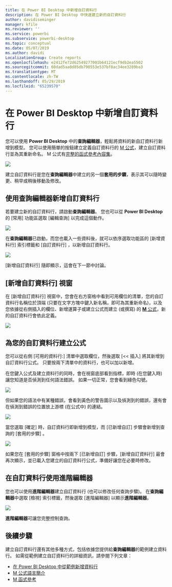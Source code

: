 ```yaml
---
title: 在 Power BI Desktop 中新增自訂資料行
description: 在 Power BI Desktop 中快速建立新的自訂資料行
author: davidiseminger
manager: kfile
ms.reviewer: ''
ms.service: powerbi
ms.subservice: powerbi-desktop
ms.topic: conceptual
ms.date: 05/07/2019
ms.author: davidi
LocalizationGroup: Create reports
ms.openlocfilehash: e2412fe72d62549277001b64121ecf9db2ea5502
ms.sourcegitcommit: 60dad5aa0d85db790553e537bf8ac34ee3289ba3
ms.translationtype: MT
ms.contentlocale: zh-TW
ms.lasthandoff: 05/29/2019
ms.locfileid: "65239570"
---
```

# <a name="add-a-custom-column-in-power-bi-desktop"></a>在 Power BI Desktop 中新增自訂資料行
您可以使用 **Power BI Desktop** 中的**查詢編輯器**，輕鬆將資料的新自訂資料行新增到模型。 您可以使用簡單的按鈕建立定義自訂資料行的 [M 公式](https://msdn.microsoft.com/library/mt270235.aspx)，建立自訂資料行並為其重新命名。 M 公式有[完整的函式參考內容集](https://msdn.microsoft.com/library/mt779182.aspx)。 

![](media/desktop-add-custom-column/add-custom-column_01.png)

建立自訂資料行是您在**查詢編輯器**中建立的另一個**套用的步驟**，表示其可以隨時變更、稍早或稍後移動及修改。

## <a name="use-query-editor-to-add-a-new-custom-column"></a>使用查詢編輯器新增自訂資料行
若要建立新的自訂資料行，請啟動**查詢編輯器**。 您也可以從 **Power BI Desktop** 的 [常用]  功能區選取 [編輯查詢]  以完成這個動作。

![](media/desktop-add-custom-column/add-column-from-example_02.png)

在**查詢編輯器**已啟動，而您也載入一些資料後，就可以依序選取功能區的 [新增資料行]  索引標籤和 [自訂資料行]  ，以新增自訂資料行。

![](media/desktop-add-custom-column/add-custom-column_02.png)

[新增自訂資料行]  隨即顯示，這會在下一節中討論。

## <a name="the-add-custom-column-window"></a>[新增自訂資料行] 視窗
在 [新增自訂資料行]  視窗中，您會在右方窗格中看到可用欄位的清單，您的自訂資料行名稱位於頂端 (只要在文字方塊中鍵入新名稱，即可為其重新命名)，以及您依據從右側插入的欄位、新增運算子或建立公式而建立 (或撰寫) 的 [**M** 公式](https://msdn.microsoft.com/library/mt779182.aspx)，新的自訂資料行會依此定義。 

![](media/desktop-add-custom-column/add-custom-column_03.png)

## <a name="create-formulas-for-your-custom-column"></a>為您的自訂資料行建立公式
您可以從右側 [可用的資料行:]  清單中選取欄位，然後選取 [<< 插入]  將其新增到自訂資料行公式。 只要按兩下清單中的資料行，也可以加以新增。

在您鍵入公式及建立資料行的同時，會在視窗底部看到指標，即時 (在您鍵入時) 讓您知道是否偵測到任何語法錯誤。 如果一切正常，您會看到綠色勾號。

![](media/desktop-add-custom-column/add-custom-column_04.png)

但如果您的語法中有某種錯誤，會看到黃色的警告圖示以及偵測到的錯誤，還有會在偵測到錯誤的位置放上游標 (在公式中) 的連結。

![](media/desktop-add-custom-column/add-custom-column_05.png)

當您選取 [確定]  時，自訂資料行即新增到模型，而 [已新增自訂]  步驟會新增到查詢的 [套用的步驟]  。

![](media/desktop-add-custom-column/add-custom-column_06.png)

如果您在 [套用的步驟]  窗格中按兩下 [已新增自訂]  步驟，[新增自訂資料行]  最會再次顯示，並已載入您建立的自訂資料行公式，準備好讓您在必要時修改。

## <a name="using-the-advanced-editor-for-custom-columns"></a>在自訂資料行使用進階編輯器
您也可以使用**進階編輯器**建立自訂資料行 (也可以修改任何查詢步驟)。 在**查詢編輯器**中選取 [檢視]  索引標籤，然後選取 [進階編輯器]  以顯示**進階編輯器**。

![](media/desktop-add-custom-column/add-custom-column_07.png)

**進階編輯器**可讓您完整控制查詢。

## <a name="next-steps"></a>後續步驟
建立自訂資料行還有其他多種方式，包括依據您提供給**查詢編輯器**的範例建立資料行。 如需從範例建立自訂資料行的詳細資訊，請參閱下列文章：

* [在 Power BI Desktop 中從範例新增資料行](desktop-add-column-from-example.md)
* [M 公式語言簡介](https://msdn.microsoft.com/library/mt270235.aspx)
* [M 函式參考](https://msdn.microsoft.com/library/mt779182.aspx)  

